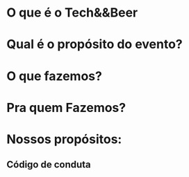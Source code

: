 # O que é o Tech&&Beer

# Qual é o propósito do evento? 

# O que fazemos? 

# Pra quem Fazemos? 

# Nossos propósitos:

## Código de conduta 
